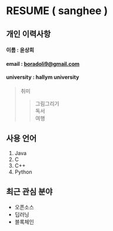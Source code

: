 # RESUME ( sanghee )

## 개인 이력사항 
#### 이름 : 윤상희
#### email : boradoli9@gmail.com
#### university : hallym university

> 취미
>> 그림그리기  
>> 독서  
>> 여행   

## 사용 언어
1. Java  
2. C  
3. C++  
4. Python

## 최근 관심 분야
* 오픈소스  
* 딥러닝  
* 블록체인  

